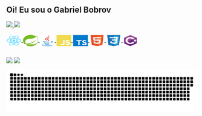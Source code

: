 ## Oi! Eu sou o Gabriel Bobrov
 <div>
  <a href="https://github.com/GabrielBobrov">
  <img height="180em" src="https://github-readme-stats.vercel.app/api?username=GabrielBobrov&show_icons=true&theme=dark&include_all_commits=true&count_private=true"/>
  <img height="180em" src="https://github-readme-stats.vercel.app/api/top-langs/?username=GabrielBobrov&layout=compact&langs_count=16&theme=dark"/>
</div>
<div style="display: inline_block"><br>
 <img align="center" alt="Gabriel-React" height="30" width="40" src="https://raw.githubusercontent.com/devicons/devicon/master/icons/react/react-original.svg">
 <img align="center" alt="Gabriel-Spring" height="30" width="40" src="https://raw.githubusercontent.com/devicons/devicon/master/icons/spring/spring-original.svg">
  <img align="center" alt="Gabriel-Java" height="30" width="40" src="https://raw.githubusercontent.com/devicons/devicon/master/icons/java/java-original.svg">
  <img align="center" alt="Gabriel-Js" height="30" width="40" src="https://raw.githubusercontent.com/devicons/devicon/master/icons/javascript/javascript-plain.svg">
  <img align="center" alt="Gabriel-Ts" height="30" width="40" src="https://raw.githubusercontent.com/devicons/devicon/master/icons/typescript/typescript-plain.svg">
  <img align="center" alt="Gabriel-HTML" height="30" width="40" src="https://raw.githubusercontent.com/devicons/devicon/master/icons/html5/html5-original.svg">
  <img align="center" alt="Gabriel-CSS" height="30" width="40" src="https://raw.githubusercontent.com/devicons/devicon/master/icons/css3/css3-original.svg">
  <img align="center" alt="Gabriel-Csharp" height="30" width="40" src="https://raw.githubusercontent.com/devicons/devicon/master/icons/csharp/csharp-original.svg">
</div>
  
  ##
 
<div> 
  <a href = "mailto:gabrielbobrov@outlook.com.br"><img src="https://img.shields.io/badge/-Outlook-%23333?style=for-the-badge&logo=gmail&logoColor=white" target="_blank"></a>
  <a href="https://www.linkedin.com/in/gabrielbobrov/" target="_blank"><img src="https://img.shields.io/badge/-LinkedIn-%230077B5?style=for-the-badge&logo=linkedin&logoColor=white" target="_blank"></a> 
 
  ![Snake animation](https://github.com/GabrielBobrov/GabrielBobrov/blob/output/github-contribution-grid-snake.svg)
 
</div>
